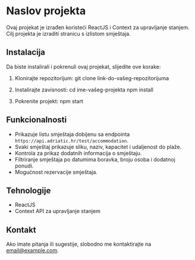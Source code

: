 # Naslov projekta

Ovaj projekat je izrađen koristeći ReactJS i Context za upravljanje stanjem. Cilj projekta je izraditi stranicu s izlistom smještaja.

## Instalacija

Da biste instalirali i pokrenuli ovaj projekat, slijedite ove korake:

1. Klonirajte repozitorijum:
   git clone link-do-vašeg-repozitorijuma

2. Instalirajte zavisnosti:
   cd ime-vašeg-projekta npm install

3. Pokrenite projekt:
   npm start

## Funkcionalnosti

- Prikazuje listu smještaja dobijenu sa endpointa `https://api.adriatic.hr/test/accommodation`.
- Svaki smještaj prikazuje sliku, naziv, kapacitet i udaljenost do plaže.
- Kontrola za prikaz dodatnih informacija o smještaju.
- Filtriranje smještaja po datumima boravka, broju osoba i dodatnoj ponudi.
- Mogućnost rezervacije smještaja.

## Tehnologije

- ReactJS
- Context API za upravljanje stanjem

## Kontakt

Ako imate pitanja ili sugestije, slobodno me kontaktirajte na email@example.com.
